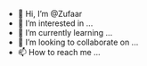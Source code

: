 - 👋 Hi, I’m @Zufaar
- 👀 I’m interested in ...
- 🌱 I’m currently learning ...
- 💞️ I’m looking to collaborate on ...
- 📫 How to reach me ...

<!---
Zufaar/Zufaar is a ✨ special ✨ repository because its `README.md` (this file) appears on your GitHub profile.
You can click the Preview link to take a look at your changes.
--->
